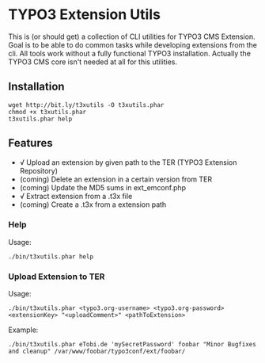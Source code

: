 # TYPO3 Extension Utils

This is (or should get) a collection of CLI utilities for TYPO3 CMS Extension. Goal is to be able to do common tasks
while developing extensions from the cli. All tools work without a fully functional TYPO3 installation. Actually the
TYPO3 CMS core isn't needed at all for this utilities.


## Installation

	wget http://bit.ly/t3xutils -O t3xutils.phar
	chmod +x t3xutils.phar
	t3xutils.phar help

## Features

* √ Upload an extension by given path to the TER (TYPO3 Extension Repository)
* (coming) Delete an extension in a certain version from TER
* (coming) Update the MD5 sums in ext_emconf.php
* √ Extract extension from a .t3x file
* (coming) Create a .t3x from a extension path


### Help

Usage:

	./bin/t3xutils.phar help

### Upload Extension to TER

Usage:

	./bin/t3xutils.phar <typo3.org-username> <typo3.org-password> <extensionKey> "<uploadComment>" <pathToExtension>

Example:

	./bin/t3xutils.phar eTobi.de 'mySecretPassword' foobar "Minor Bugfixes and cleanup" /var/www/foobar/typo3conf/ext/foobar/